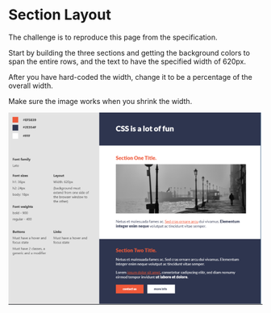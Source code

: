 
# Section Layout

The challenge is to reproduce this page from the specification. 

Start by building the three sections and getting the background colors to span the entire rows, and the text to have the specified width of 620px.

After you have hard-coded the width, change it to be a percentage of the overall width.

Make sure the image works when you shrink the width.

![](https://raw.githubusercontent.com/hoc-labs/images/main/rdb-styling-buttons-img8.png)
